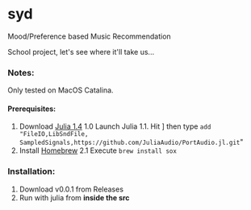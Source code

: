 # syd

Mood/Preference based Music Recommendation

School project, let's see where it'll take us...

### Notes:

Only tested on MacOS Catalina.

#### Prerequisites:

1. Download [Julia 1.4](https://julialang.org/downloads/)
    1.0  Launch Julia
    1.1. Hit ] then type `add "FileIO,LibSndFile, SampledSignals,https://github.com/JuliaAudio/PortAudio.jl.git`"
2. Install [Homebrew](https://brew.sh)
    2.1  Execute `brew install sox`

### Installation:

1. Download v0.0.1 from Releases
2. Run with julia from **inside the src**
